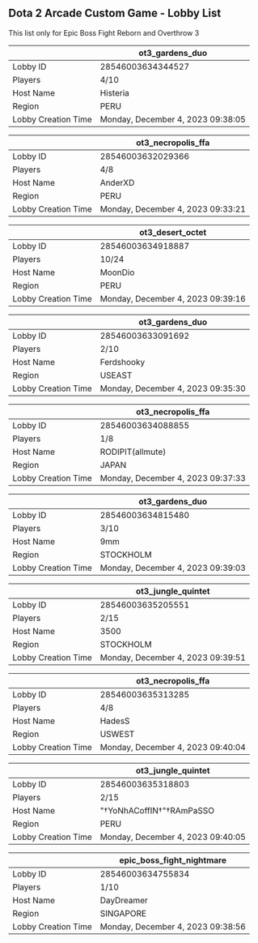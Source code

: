 ## Dota 2 Arcade Custom Game - Lobby List

This list only for Epic Boss Fight Reborn and Overthrow 3

|  | ot3_gardens_duo |
| ------ | ------ |
| Lobby ID | 28546003634344527 |
| Players | 4/10 |
| Host Name | Histeria |
| Region | PERU |
| Lobby Creation Time | Monday, December 4, 2023 09:38:05 |


|  | ot3_necropolis_ffa |
| ------ | ------ |
| Lobby ID | 28546003632029366 |
| Players | 4/8 |
| Host Name | AnderXD |
| Region | PERU |
| Lobby Creation Time | Monday, December 4, 2023 09:33:21 |


|  | ot3_desert_octet |
| ------ | ------ |
| Lobby ID | 28546003634918887 |
| Players | 10/24 |
| Host Name | MoonDio |
| Region | PERU |
| Lobby Creation Time | Monday, December 4, 2023 09:39:16 |


|  | ot3_gardens_duo |
| ------ | ------ |
| Lobby ID | 28546003633091692 |
| Players | 2/10 |
| Host Name | Ferdshooky |
| Region | USEAST |
| Lobby Creation Time | Monday, December 4, 2023 09:35:30 |


|  | ot3_necropolis_ffa |
| ------ | ------ |
| Lobby ID | 28546003634088855 |
| Players | 1/8 |
| Host Name | RODIPIT(allmute) |
| Region | JAPAN |
| Lobby Creation Time | Monday, December 4, 2023 09:37:33 |


|  | ot3_gardens_duo |
| ------ | ------ |
| Lobby ID | 28546003634815480 |
| Players | 3/10 |
| Host Name | 9mm |
| Region | STOCKHOLM |
| Lobby Creation Time | Monday, December 4, 2023 09:39:03 |


|  | ot3_jungle_quintet |
| ------ | ------ |
| Lobby ID | 28546003635205551 |
| Players | 2/15 |
| Host Name | 3500 |
| Region | STOCKHOLM |
| Lobby Creation Time | Monday, December 4, 2023 09:39:51 |


|  | ot3_necropolis_ffa |
| ------ | ------ |
| Lobby ID | 28546003635313285 |
| Players | 4/8 |
| Host Name | HadesS |
| Region | USWEST |
| Lobby Creation Time | Monday, December 4, 2023 09:40:04 |


|  | ot3_jungle_quintet |
| ------ | ------ |
| Lobby ID | 28546003635318803 |
| Players | 2/15 |
| Host Name | "†YoNhACoffIN†"†RAmPaSSO |
| Region | PERU |
| Lobby Creation Time | Monday, December 4, 2023 09:40:05 |


|  | epic_boss_fight_nightmare |
| ------ | ------ |
| Lobby ID | 28546003634755834 |
| Players | 1/10 |
| Host Name | DayDreamer |
| Region | SINGAPORE |
| Lobby Creation Time | Monday, December 4, 2023 09:38:56 |


